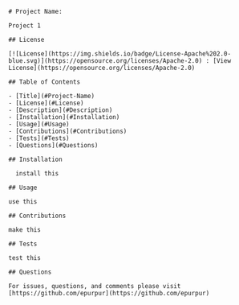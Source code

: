 
    # Project Name:

    Project 1

    ## License

    [![License](https://img.shields.io/badge/License-Apache%202.0-blue.svg)](https://opensource.org/licenses/Apache-2.0) : [View License](https://opensource.org/licenses/Apache-2.0)

    ## Table of Contents

    - [Title](#Project-Name)
    - [License](#License)
    - [Description](#Description)
    - [Installation](#Installation)
    - [Usage](#Usage)
    - [Contributions](#Contributions)
    - [Tests](#Tests)
    - [Questions](#Questions)

    ## Installation

      install this

    ## Usage

    use this

    ## Contributions 

    make this

    ## Tests 

    test this

    ## Questions 

    For issues, questions, and comments please visit [https://github.com/epurpur](https://github.com/epurpur) 
    